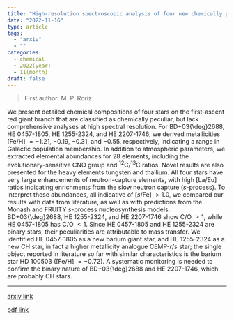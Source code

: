```yaml
---
title: "High-resolution spectroscopic analysis of four new chemically peculiar stars"
date: "2022-11-16"
type: article
tags:
  - "arxiv"
  - ""
categories:
  - chemical
  - 2022(year)
  - 11(month)
draft: false
---
```


> First author: M. P. Roriz

 We present detailed chemical compositions of four stars on the first-ascent
red giant branch that are classified as chemically peculiar, but lack
comprehensive analyses at high spectral resolution. For BD+03{\deg}2688, HE
0457-1805, HE 1255-2324, and HE 2207-1746, we derived metallicities [Fe/H]
$=-1.21$, $-0.19$, $-0.31$, and $-0.55$, respectively, indicating a range in
Galactic population membership. In addition to atmospheric parameters, we
extracted elemental abundances for 28 elements, including the
evolutionary-sensitive CNO group and $^{12}$C/$^{13}$C ratios. Novel results
are also presented for the heavy elements tungsten and thallium. All four stars
have very large enhancements of neutron-capture elements, with high [La/Eu]
ratios indicating enrichments from the slow neutron capture ($s$-process). To
interpret these abundances, all indicative of [$s$/Fe] $> 1.0$, we compared our
results with data from literature, as well as with predictions from the Monash
and FRUITY $s$-process nucleosynthesis models. BD+03{\deg}2688, HE 1255-2324,
and HE 2207-1746 show C/O $>1$, while HE 0457-1805 has C/O $<1$. Since HE
0457-1805 and HE 1255-2324 are binary stars, their peculiarities are
attributable to mass transfer. We identified HE 0457-1805 as a new barium giant
star, and HE 1255-2324 as a new CH star, in fact a higher metallicity analogue
CEMP-$r/s$ star; the single object reported in literature so far with similar
characteristics is the barium star HD 100503 ([Fe/H] $= -0.72$). A systematic
monitoring is needed to confirm the binary nature of BD+03{\deg}2688 and HE
2207-1746, which are probably CH stars.

---
[arxiv link](http://arxiv.org/abs/2211.08627v1)

[pdf link](http://arxiv.org/pdf/2211.08627v1)